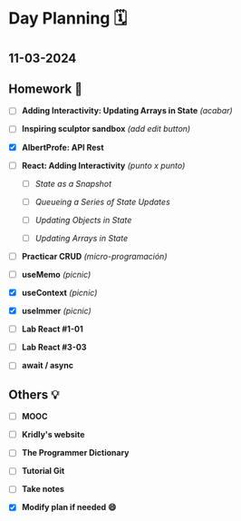 # Day Planning :spiral_calendar:

## 11-03-2024

## Homework :pencil:

- [ ] **Adding Interactivity: Updating Arrays in State** *(acabar)*

- [ ] **Inspiring sculptor sandbox** *(add edit button)*

- [x] **AlbertProfe: API Rest**

- [ ] **React: Adding Interactivity** *(punto x punto)*
  
  - [ ] *State as a Snapshot*
  
  - [ ] *Queueing a Series of State Updates*
  
  - [ ] *Updating Objects in State*
  
  - [ ] *Updating Arrays in State*

- [ ] **Practicar CRUD** *(micro-programación)*

- [ ] **useMemo** *(picnic)*

- [x] **useContext** *(picnic)*

- [x] **useImmer** *(picnic)*

- [ ] **Lab React #1-01** 

- [ ] **Lab React #3-03** 

- [ ] **await / async**

## Others :bulb:

+ [ ] **MOOC**
- [ ] **Kridly's website**
+ [ ] **The Programmer Dictionary**
- [ ] **Tutorial Git**

- [ ] **Take notes**

- [x] **Modify plan if needed :smile:**
